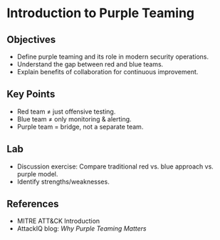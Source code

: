 # Introduction to Purple Teaming

## Objectives
- Define purple teaming and its role in modern security operations.  
- Understand the gap between red and blue teams.  
- Explain benefits of collaboration for continuous improvement.  

## Key Points
- Red team ≠ just offensive testing.  
- Blue team ≠ only monitoring & alerting.  
- Purple team = bridge, not a separate team.  

## Lab
- Discussion exercise: Compare traditional red vs. blue approach vs. purple model.  
- Identify strengths/weaknesses.  

## References
- MITRE ATT&CK Introduction  
- AttackIQ blog: *Why Purple Teaming Matters*  
